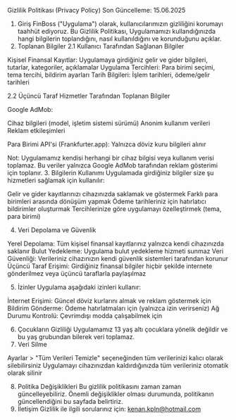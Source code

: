 Gizlilik Politikası (Privacy Policy)
Son Güncelleme: 15.06.2025
1. Giriş
FinBoss ("Uygulama") olarak, kullanıcılarımızın gizliliğini korumayı taahhüt ediyoruz. Bu Gizlilik Politikası, Uygulamamızı kullandığınızda hangi bilgilerin toplandığını, nasıl kullanıldığını ve korunduğunu açıklar.
2. Toplanan Bilgiler
2.1 Kullanıcı Tarafından Sağlanan Bilgiler

Kişisel Finansal Kayıtlar: Uygulamaya girdiğiniz gelir ve gider bilgileri, tutarlar, kategoriler, açıklamalar
Uygulama Tercihleri: Para birimi seçimi, tema tercihi, bildirim ayarları
Tarih Bilgileri: İşlem tarihleri, ödeme/gelir tarihleri

2.2 Üçüncü Taraf Hizmetler Tarafından Toplanan Bilgiler

Google AdMob:

Cihaz bilgileri (model, işletim sistemi sürümü)
Anonim kullanım verileri
Reklam etkileşimleri


Para Birimi API'si (Frankfurter.app): Yalnızca döviz kuru bilgileri alınır

Not: Uygulamamız kendisi herhangi bir cihaz bilgisi veya kullanım verisi toplamaz. Bu veriler yalnızca Google AdMob tarafından reklam gösterimi için toplanır.
3. Bilgilerin Kullanımı
Uygulamada girdiğiniz bilgiler size şu hizmetleri sağlamak için kullanılır:

Gelir ve gider kayıtlarınızı cihazınızda saklamak ve göstermek
Farklı para birimleri arasında dönüşüm yapmak
Ödeme tarihleriniz için hatırlatıcı bildirimler oluşturmak
Tercihlerinize göre uygulamayı özelleştirmek (tema, para birimi)

4. Veri Depolama ve Güvenlik

Yerel Depolama: Tüm kişisel finansal kayıtlarınız yalnızca kendi cihazınızda saklanır
Bulut Yedekleme: Uygulama bulut yedekleme hizmeti sunmaz
Veri Güvenliği: Verileriniz cihazınızın kendi güvenlik sistemleri tarafından korunur
Üçüncü Taraf Erişimi: Girdiğiniz finansal bilgiler hiçbir şekilde internete gönderilmez veya üçüncü taraflarla paylaşılmaz

5. İzinler
Uygulama aşağıdaki izinleri kullanır:

İnternet Erişimi: Güncel döviz kurlarını almak ve reklam göstermek için
Bildirim Gönderme: Ödeme hatırlatmaları için (yalnızca izin verirseniz)
Ağ Durumu Kontrolü: Çevrimdışı modda çalışabilmek için

6. Çocukların Gizliliği
Uygulamamız 13 yaş altı çocuklara yönelik değildir ve bu yaş grubundan bilerek veri toplamaz.
7. Veri Silme

Ayarlar > "Tüm Verileri Temizle" seçeneğinden tüm verilerinizi kalıcı olarak silebilirsiniz
Uygulamayı cihazınızdan kaldırdığınızda tüm verileriniz otomatik olarak silinir

8. Politika Değişiklikleri
Bu gizlilik politikasını zaman zaman güncelleyebiliriz. Önemli değişiklikler olması durumunda, politikanın güncellendiğini bu sayfada belirtiriz.
9. İletişim
Gizlilik ile ilgili sorularınız için: kenan.kpln@hotmail.com
